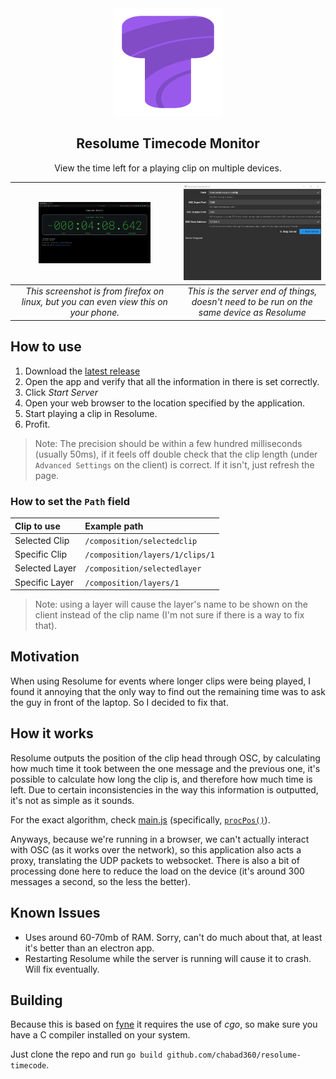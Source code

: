 <div align="center">
  <img src="images/logo.svg" alt="logo" width="172" height="172" /> 
  <h2>Resolume Timecode Monitor</h2>
  <p>View the time left for a playing clip on multiple devices.</p>
</div>

| <img alt="client" src="images/demo.png" width="70%"/> | <img alt="server" src="images/demo2.jpg" width="120%"/> |
| :-----: | :----: |
| _This screenshot is from firefox on linux, but you can even view this on your phone._ | _This is the server end of things, doesn't need to be run on the same device as Resolume_ |

## How to use

1. Download the [latest release](https://github.com/chabad360/resolume-timecode/releases)
2. Open the app and verify that all the information in there is set correctly.
3. Click _Start Server_
4. Open your web browser to the location specified by the application.
5. Start playing a clip in Resolume.
6. Profit.

> Note: The precision should be within a few hundred milliseconds (usually 50ms), if it feels off double check that the clip length 
(under `Advanced Settings` on the client) is correct. If it isn't, just refresh the page.

### How to set the `Path` field

| Clip to use | Example path |
| :---------- | :----------- |
| Selected Clip | `/composition/selectedclip` |
| Specific Clip | `/composition/layers/1/clips/1` |
| Selected Layer | `/composition/selectedlayer` |
| Specific Layer | `/composition/layers/1` |

> Note: using a layer will cause the layer's name to be shown on the client instead of the clip name
> (I'm not sure if there is a way to fix that).

## Motivation

When using Resolume for events where longer clips were being played, I found it annoying that the only way to find out
the remaining time was to ask the guy in front of the laptop. So I decided to fix that.

## How it works

Resolume outputs the position of the clip head through OSC, by calculating how much time it took between the one message
and the previous one, it's possible to calculate how long the clip is, and therefore how much time is left.
Due to certain inconsistencies in the way this information is outputted, it's not as simple as it sounds.

For the exact algorithm, check [main.js](https://github.com/chabad360/resolume-timecode/blob/master/main.js) 
(specifically, [`procPos()`](https://github.com/chabad360/resolume-timecode/blob/master/main.js#L79)).

Anyways, because we're running in a browser, we can't actually interact with OSC (as it works over the network),
so this application also acts a proxy, translating the UDP packets to websocket.
There is also a bit of processing done here to reduce the load on the device (it's around 300 messages a second, so the less the better).

## Known Issues

- Uses around 60-70mb of RAM. Sorry, can't do much about that, at least it's better than an electron app.
- Restarting Resolume while the server is running will cause it to crash. Will fix eventually.

## Building

Because this is based on [fyne](https://fyne.io) it requires the use of _cgo_, so make sure you have a C compiler installed on your system.

Just clone the repo and run `go build github.com/chabad360/resolume-timecode`.
